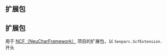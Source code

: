 ## 扩展包

## 扩展包
用于  [NCF（NeuCharFramework）](https://github.com/NeuCharFramework/NCF) 项目的扩展包，以 `Senparc.ScfExtension.`开头
